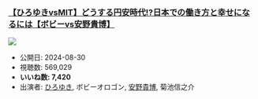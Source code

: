 ### [【ひろゆきvsMIT】どうする円安時代!?日本での働き方と幸せになるには【ボビーvs安野貴博】](https://www.youtube.com/watch?v=H5IVSMGIoyg)
[![](https://img.youtube.com/vi/H5IVSMGIoyg/sddefault.jpg)](https://www.youtube.com/watch?v=H5IVSMGIoyg)
-   公開日: 2024-08-30
-   視聴数: 569,029
-   **いいね数: 7,420**
-   出演者: [ひろゆき](/rehacq_fan/people/ひろゆき "wikilink"), ボビーオロゴン, [安野貴博](/rehacq_fan/people/安野貴博 "wikilink"), 菊池信之介
